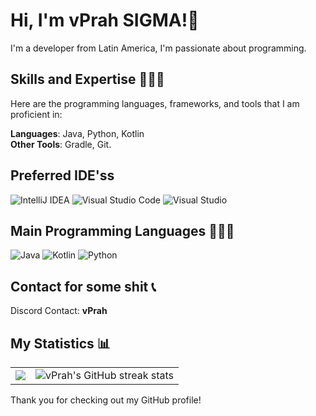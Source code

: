 # Hi, I'm vPrah SIGMA!👋

I'm a developer from Latin America, I'm passionate about programming.

## Skills and Expertise 👨🏻‍💻

Here are the programming languages, frameworks, and tools that I am proficient in:
 
 **Languages**: Java, Python, Kotlin
 <br>
 **Other Tools**: Gradle, Git.

## Preferred IDE'ss
![IntelliJ IDEA](https://img.shields.io/badge/IntelliJIDEA-000000.svg?style=for-the-badge&logo=intellij-idea&logoColor=white)
![Visual Studio Code](https://img.shields.io/badge/Visual%20Studio%20Code-0078d7.svg?style=for-the-badge&logo=visual-studio-code&logoColor=white)
![Visual Studio](https://img.shields.io/badge/Visual%20Studio-5C2D91.svg?style=for-the-badge&logo=visual-studio&logoColor=white)


## Main Programming Languages 👨🏻‍💻
![Java](https://img.shields.io/badge/java-%23ED8B00.svg?style=for-the-badge&logo=java&logoColor=white)
![Kotlin](https://img.shields.io/badge/kotlin-%237F52FF.svg?style=for-the-badge&logo=kotlin&logoColor=white)
![Python](https://img.shields.io/badge/python-%233776AB.svg?&style=for-the-badge&logo=python&logoColor=white)

## Contact for some shit 📞
  Discord Contact: **vPrah** 


## My Statistics 📊

<table style="border-collapse: collapse;">
  <tr>
        <td align="right" style="border: none;">
      <img src="https://github-readme-stats.vercel.app/api?username=PrahXZ&show_icons=true&theme=dark&hide_border=true&count_private=true&include_all_commits=true">
    </td>
    <td align="left" style="border: none;">
      <img src="https://github-readme-streak-stats.herokuapp.com/?user=PrahXZ&theme=dark&hide_border=true" alt="vPrah's GitHub streak stats">
    </td>

  </tr>
</table>

Thank you for checking out my GitHub profile!

